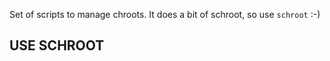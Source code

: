 Set of scripts to manage chroots. It does a bit of schroot, so use `schroot` :-)

USE SCHROOT
-----------
